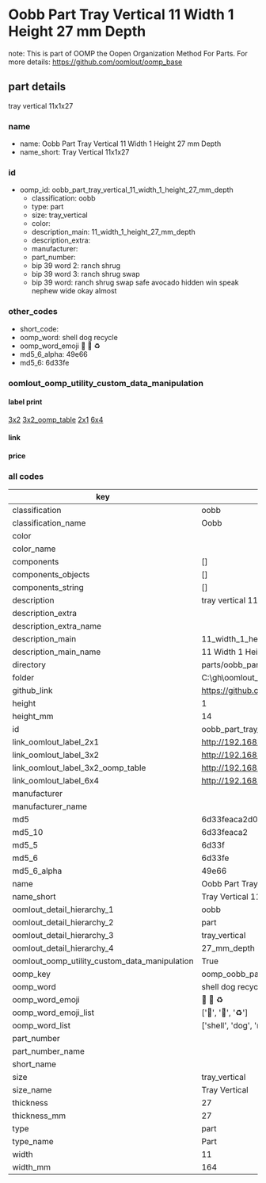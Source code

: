 # Oobb Part Tray Vertical 11 Width 1 Height 27 mm Depth  

note: This is part of OOMP the Oopen Organization Method For Parts. For more details: https://github.com/oomlout/oomp_base

##  part details
  



tray vertical 11x1x27



### name
* name: Oobb Part Tray Vertical 11 Width 1 Height 27 mm Depth
* name_short: Tray Vertical 11x1x27 
### id
* oomp_id: oobb_part_tray_vertical_11_width_1_height_27_mm_depth
  * classification: oobb
  * type: part
  * size: tray_vertical
  * color: 
  * description_main: 11_width_1_height_27_mm_depth
  * description_extra: 
  * manufacturer: 
  * part_number: 
  * bip 39 word 2: ranch shrug
  * bip 39 word 3: ranch shrug swap
  * bip 39 word: ranch shrug swap safe avocado hidden win speak nephew wide okay almost

### other_codes
* short_code: 
* oomp_word: shell dog recycle
* oomp_word_emoji :shell: :dog: :recycle:
* md5_6_alpha: 49e66
* md5_6: 6d33fe






### oomlout_oomp_utility_custom_data_manipulation
#### label print
[3x2](http://192.168.1.245:1112/?label=oomp%2049e66)
[3x2_oomp_table](http://192.168.1.108:1112/?label=oomp%2049e66)
[2x1](http://192.168.1.242:1112/?label=oomp%2049e66)
[6x4](http://192.168.1.55:1112/?label=oomp%2049e66)    

#### link

                              

#### price







### all codes 
| key | value |  
| --- | --- |  
| classification | oobb |  
| classification_name | Oobb |  
| color |  |  
| color_name |  |  
| components | [] |  
| components_objects | [] |  
| components_string | [] |  
| description | tray vertical 11x1x27 |  
| description_extra |  |  
| description_extra_name |  |  
| description_main | 11_width_1_height_27_mm_depth |  
| description_main_name | 11 Width 1 Height 27 mm Depth |  
| directory | parts/oobb_part_tray_vertical_11_width_1_height_27_mm_depth |  
| folder | C:\gh\oomlout_oobb_version_4_generated_parts\parts\oobb_part_tray_vertical_11_width_1_height_27_mm_depth |  
| github_link | https://github.com/oomlout/oomlout_oomp_part_src/tree/main/parts/oobb_part_tray_vertical_11_width_1_height_27_mm_depth |  
| height | 1 |  
| height_mm | 14 |  
| id | oobb_part_tray_vertical_11_width_1_height_27_mm_depth |  
| link_oomlout_label_2x1 | http://192.168.1.242:1112/?label=oomp%2049e66 |  
| link_oomlout_label_3x2 | http://192.168.1.245:1112/?label=oomp%2049e66 |  
| link_oomlout_label_3x2_oomp_table | http://192.168.1.108:1112/?label=oomp%2049e66 |  
| link_oomlout_label_6x4 | http://192.168.1.55:1112/?label=oomp%2049e66 |  
| manufacturer |  |  
| manufacturer_name |  |  
| md5 | 6d33feaca2d0df69ad87fbe1b6b1d58c |  
| md5_10 | 6d33feaca2 |  
| md5_5 | 6d33f |  
| md5_6 | 6d33fe |  
| md5_6_alpha | 49e66 |  
| name | Oobb Part Tray Vertical 11 Width 1 Height 27 mm Depth |  
| name_short | Tray Vertical 11x1x27  |  
| oomlout_detail_hierarchy_1 | oobb |  
| oomlout_detail_hierarchy_2 | part |  
| oomlout_detail_hierarchy_3 | tray_vertical |  
| oomlout_detail_hierarchy_4 | 27_mm_depth |  
| oomlout_oomp_utility_custom_data_manipulation | True |  
| oomp_key | oomp_oobb_part_tray_vertical_11_width_1_height_27_mm_depth |  
| oomp_word | shell dog recycle |  
| oomp_word_emoji | :shell: :dog: :recycle: |  
| oomp_word_emoji_list | [':shell:', ':dog:', ':recycle:'] |  
| oomp_word_list | ['shell', 'dog', 'recycle'] |  
| part_number |  |  
| part_number_name |  |  
| short_name |  |  
| size | tray_vertical |  
| size_name | Tray Vertical |  
| thickness | 27 |  
| thickness_mm | 27 |  
| type | part |  
| type_name | Part |  
| width | 11 |  
| width_mm | 164 |  
